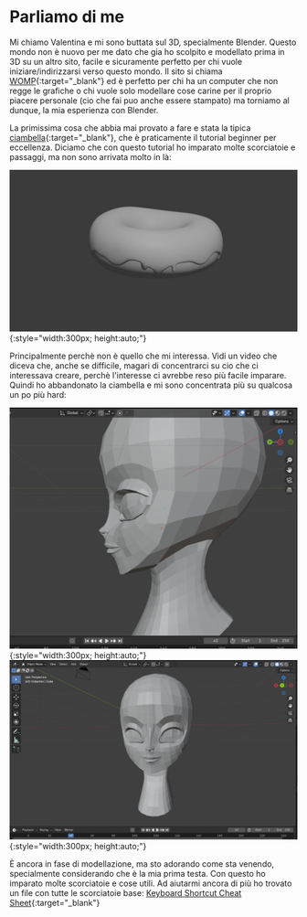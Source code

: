 # Parliamo di me


Mi chiamo Valentina e mi sono buttata sul 3D, specialmente Blender.
Questo mondo non è nuovo per me dato che gia ho scolpito e modellato prima in 3D su un altro sito, facile e sicuramente perfetto per chi vuole iniziare/indirizzarsi verso questo mondo. Il sito si chiama  [WOMP](https://beta.womp.com/discover){:target="_blank"}
ed è perfetto per chi ha un computer che non regge le grafiche o chi vuole solo  modellare cose carine per il proprio piacere personale (cio che fai puo anche essere stampato) ma torniamo al dunque, la mia esperienza con Blender.

La primissima cosa che abbia mai provato a fare e stata la tipica [ciambella](https://www.youtube.com/watch?v=B0J27sf9N1Y&list=PLjEaoINr3zgEPv5y--4MKpciLaoQYZB1Z){:target="_blank"}, che è praticamente il tutorial beginner per eccellenza. 
Diciamo che con questo tutorial ho imparato molte scorciatoie e passaggi, ma non sono arrivata molto in là:

![ciambella](i-miei-oggetti-3D/ciambella.jpg){:style="width:300px; height:auto;"}

Principalmente perchè non è quello che mi interessa. Vidi un video che diceva che, anche se difficile, magari di concentrarci su cio che ci interessava creare, perchè l'interesse ci avrebbe reso più facile imparare. Quindi ho abbandonato la ciambella e mi sono concentrata più su qualcosa un po più hard:

![profilo testa screen](i-miei-oggetti-3D/profilo-testa-screen.jpg){:style="width:300px; height:auto;"}
![testa screen](i-miei-oggetti-3D/testa-screen.jpg){:style="width:300px; height:auto;"}

È ancora in fase di modellazione, ma sto adorando come sta venendo, specialmente considerando che è la mia prima testa.
Con questo ho imparato molte scorciatoie e cose utili.
Ad aiutarmi ancora di più ho trovato un file con tutte le scorciatoie base: [Keyboard Shortcut Cheat Sheet](https://www.youtube.com/redirect?event=video_description&redir_token=QUFFLUhqbTZiX3lLUC1QSmxIemJxcTM4Y0NxQ1BXTlJXd3xBQ3Jtc0trUFltWU9qUFJoV0ctaWNiQWxOVlFHWF9PdnlnQ0J3SHBBVkg3VkJBVnVWY29nbmQzZm5rY01jYm5CMnFwMExLQmdnYUs2eVBua0FwZWRIdEhHbnVYQThwcFFKcDZDSXlTQ0NHTkNJMDFtWEpjUHVoTQ&q=https%3A%2F%2Fdocs.google.com%2Fdocument%2Fd%2F1zPBgZAdftWa6WVa7UIFUqW_7EcqOYE0X743RqFuJL3o%2Fedit%3Fusp%3Dsharing&v=--GVNZnSROc){:target="_blank"}
